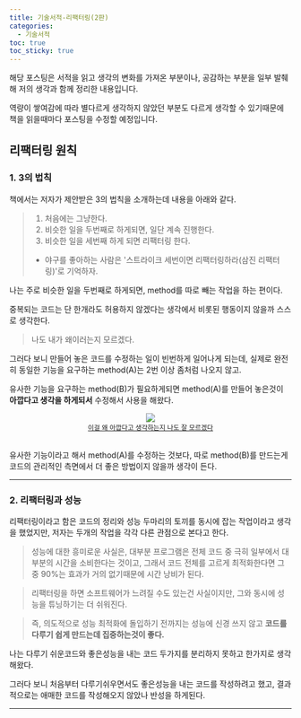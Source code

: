 ```yaml
---
title: 기술서적-리팩터링(2판)
categories:
  - 기술서적
toc: true
toc_sticky: true  
---
```

해당 포스팅은 서적을 읽고 생각의 변화를 가져온 부분이나, 공감하는 부분을 일부 발췌해 저의 생각과 함께 정리한 내용입니다.

역량이 쌓여감에 따라 별다르게 생각하지 않았던 부분도 다르게 생각할 수 있기때문에 책을 읽을때마다 포스팅을 수정할 예정입니다. 

## 리팩터링 원칙

### 1. 3의 법칙

책에서는 저자가 제안받은 3의 법칙을 소개하는데 내용을 아래와 같다.

> 1. 처음에는 그냥한다.
> 2. 비슷한 일을 두번째로 하게되면, 일단 계속 진행한다.
> 3. 비슷한 일을 세번째 하게 되면 리팩터링 한다.
> * 야구를 좋아하는 사람은 '스트라이크 세번이면 리팩터링하라(삼진 리팩터링)'로 기억하자.

나는 주로 비슷한 일을 두번째로 하게되면, method를 따로 빼는 작업을 하는 편이다.

중복되는 코드는 단 한개라도 허용하지 않겠다는 생각에서 비롯된 행동이지 않을까 스스로 생각한다.

> 나도 내가 왜이러는지 모르겠다.

그러다 보니 만들어 놓은 코드를 수정하는 일이 빈번하게 일어나게 되는데, 실제로 완전히 동일한 기능을 요구하는 method(A)는 2번 이상 좀처럼 나오지 않고.

유사한 기능을 요구하는 method(B)가 필요하게되면 method(A)를 만들어 놓은것이 __아깝다고 생각을 하게되서__ 수정해서 사용을 해왔다.

<div style="text-align: center;">
<span style="position: relative; display: block; margin-left: auto; margin-right: auto;  max-width: 582px; max-height: 300px;">
    <img src="https://user-images.githubusercontent.com/61001656/104204939-255fb900-5471-11eb-9aa2-ad21b8cd266f.jpeg">
    </span>
    <small><u>이걸 왜 아깝다고 생각하는지 나도 잘 모르겠다</u></small>
</div><br/>

유사한 기능이라고 해서 method(A)를 수정하는 것보다, 따로 method(B)를 만드는게 코드의 관리적인 측면에서 더 좋은 방법이지 않을까 생각이 든다.

***

### 2. 리팩터링과 성능

리팩터링이라고 함은 코드의 정리와 성능 두마리의 토끼를 동시에 잡는 작업이라고 생각을 했었지만, 저자는 두개의 작업을 각각 다른 관점으로 본다고 한다.

> 성능에 대한 흥미로운 사실은, 대부분 프로그램은 전체 코드 중 극히 일부에서 대부분의 시간을 소비한다는 것이고, 그래서 코드 전체를 고르게 최적화한다면 그 중 90%는 효과가 거의 없기때문에 시간 낭비가 된다.

> 리팩터링을 하면 소프트웨어가 느려질 수도 있는건 사실이지만, 그와 동시에 성능을 튜닝하기는 더 쉬워진다.

> 즉, 의도적으로 성능 최적화에 돌입하기 전까지는 성능에 신경 쓰지 않고 __코드를 다루기 쉽게 만드는데 집중하는것이 좋다.__

나는 다루기 쉬운코드와 좋은성능을 내는 코드 두가지를 분리하지 못하고 한가지로 생각해왔다.

그러다 보니 처음부터 다루기쉬우면서도 좋은성능을 내는 코드를 작성하려고 했고, 결과적으로는 애매한 코드를 작성해오지 않았나 반성을 하게된다.

***
